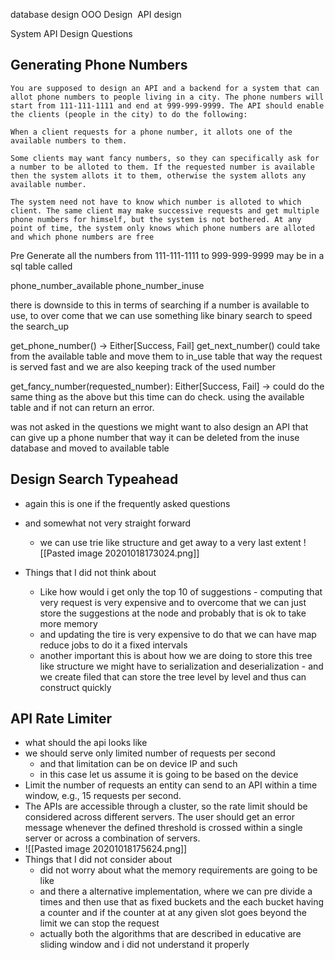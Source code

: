 database design 
OOO Design 
API design 

System API Design Questions

## Generating Phone Numbers 
```
You are supposed to design an API and a backend for a system that can allot phone numbers to people living in a city. The phone numbers will start from 111-111-1111 and end at 999-999-9999. The API should enable the clients (people in the city) to do the following:

When a client requests for a phone number, it allots one of the available numbers to them.

Some clients may want fancy numbers, so they can specifically ask for a number to be alloted to them. If the requested number is available then the system allots it to them, otherwise the system allots any available number.

The system need not have to know which number is alloted to which client. The same client may make successive requests and get multiple phone numbers for himself, but the system is not bothered. At any point of time, the system only knows which phone numbers are alloted and which phone numbers are free
```

Pre Generate all the numbers from 111-111-1111  to 999-999-9999 may be in a sql table called

phone_number_available
phone_number_inuse 

there is downside to this in terms of searching if a number is available to use, to over come that we can use something like binary search to speed the search_up 


get_phone_number() -> Either[Success, Fail] 
	get_next_number() 
		could take from the available table and move them to in_use table that way the request is served fast
		and we are also keeping track of the used number 

get_fancy_number(requested_number): Either[Success, Fail] -> 
	could do the same thing as the above but this time can do check. using the available table and if not can return an error.
	
	
was not asked in the questions we might want to also design an API that can give up a phone number 
that way it can be deleted from the inuse database and moved to available table 


## Design Search Typeahead
- again this is one if the frequently asked questions 
- and somewhat not very straight forward
	- we can use trie like structure and get away to a very last extent 
![[Pasted image 20201018173024.png]]

- Things that I did not think about 
	- Like how would i get only the top 10 of suggestions - computing that very request is very expensive and to overcome that we can just store the suggestions at the node and probably that is ok to take more memory 
	- and updating the tire is very expensive to do that we can have map reduce jobs to do it a fixed intervals 
	- another important this is about how we are doing to store this tree like structure we might have to serialization and deserialization - and we create filed that can store the tree level by level and thus can construct quickly 


## API Rate Limiter
- what should the api looks like 
- we should serve only limited number of requests per second
	- and that limitation can be on device IP and such 
	- in this case let us assume it is going to be based on the device
- Limit the number of requests an entity can send to an API within a time window, e.g., 15 requests per second.
- The APIs are accessible through a cluster, so the rate limit should be considered across different servers. The user should get an error message whenever the defined threshold is crossed within a single server or across a combination of servers.
- ![[Pasted image 20201018175624.png]]
- Things that I did not consider about 
	- did not worry about what the memory requirements are going to be like
	- and there a alternative implementation, where we can pre divide a times and then use that as fixed buckets and the each bucket having a counter and if the counter at at any given slot goes beyond the limit we can stop the request 	
	- actually both the algorithms that are described in educative are sliding window and i did not understand it properly 